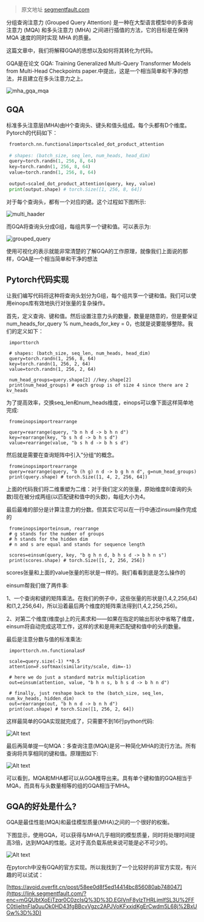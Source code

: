 > 原文地址 [segmentfault.com](https://segmentfault.com/a/1190000044768248)

分组查询注意力 (Grouped Query Attention) 是一种在大型语言模型中的多查询注意力 (MQA) 和多头注意力 (MHA) 之间进行插值的方法，它的目标是在保持 MQA 速度的同时实现 MHA 的质量。

这篇文章中，我们将解释GQA的思想以及如何将其转化为代码。

GQA是在论文 GQA: Training Generalized Multi-Query Transformer Models from Multi-Head Checkpoints paper.中提出，这是一个相当简单和干净的想法，并且建立在多头注意力之上。

![mha_gqa_mqa](../_img/mha_gqa_mqa.png)

GQA
---

标准多头注意层(MHA)由H个查询头、键头和值头组成。每个头都有D个维度。Pytorch的代码如下：

```python
 fromtorch.nn.functionalimportscaled_dot_product_attention
 
 # shapes: (batch_size, seq_len, num_heads, head_dim)
 query=torch.randn(1, 256, 8, 64)
 key=torch.randn(1, 256, 8, 64)
 value=torch.randn(1, 256, 8, 64)
 
 output=scaled_dot_product_attention(query, key, value)
 print(output.shape) # torch.Size([1, 256, 8, 64])
```

对于每个查询头，都有一个对应的键。这个过程如下图所示:

![multi_haader](../_img/multi_haader.png)

而GQA将查询头分成G组，每组共享一个键和值。可以表示为:

![grouped_query](grouped_query.png)

使用可视化的表示就能非常清楚的了解GQA的工作原理，就像我们上面说的那样，GQA是一个相当简单和干净的想法

Pytorch代码实现
-----------

让我们编写代码将这种将查询头划分为G组，每个组共享一个键和值。我们可以使用einops库有效地执行对张量的复杂操作。

首先，定义查询、键和值。然后设置注意力头的数量，数量是随意的，但是要保证num_heads_for_query % num_heads_for_key = 0，也就是说要能够整除。我们的定义如下：

```
 importtorch
 
 # shapes: (batch_size, seq_len, num_heads, head_dim)
 query=torch.randn(1, 256, 8, 64)
 key=torch.randn(1, 256, 2, 64)
 value=torch.randn(1, 256, 2, 64)
 
 num_head_groups=query.shape[2] //key.shape[2]
 print(num_head_groups) # each group is of size 4 since there are 2 kv_heads
```

为了提高效率，交换seq_len和num_heads维度，einops可以像下面这样简单地完成:

```
 fromeinopsimportrearrange
 
 query=rearrange(query, "b n h d -> b h n d")
 key=rearrange(key, "b s h d -> b h s d")
 value=rearrange(value, "b s h d -> b h s d")
```

然后就是需要在查询矩阵中引入”分组“的概念。

```
 fromeinopsimportrearrange
 query=rearrange(query, "b (h g) n d -> b g h n d", g=num_head_groups)
 print(query.shape) # torch.Size([1, 4, 2, 256, 64])
```

上面的代码我们将二维重塑为二维：对于我们定义的张量，原始维度8(查询的头数)现在被分成两组(以匹配键和值中的头数)，每组大小为4。

最后最难的部分是计算注意力的分数。但其实它可以在一行中通过insum操作完成的

```
 fromeinopsimporteinsum, rearrange
 # g stands for the number of groups
 # h stands for the hidden dim
 # n and s are equal and stands for sequence length
 
 scores=einsum(query, key, "b g h n d, b h s d -> b h n s")
 print(scores.shape) # torch.Size([1, 2, 256, 256])
```

scores张量和上面的value张量的形状是一样的。我们看看到底是怎么操作的

einsum帮我们做了两件事:

1、一个查询和键的矩阵乘法。在我们的例子中，这些张量的形状是(1,4,2,256,64)和(1,2,256,64)，所以沿着最后两个维度的矩阵乘法得到(1,4,2,256,256)。

2、对第二个维度(维度g)上的元素求和——如果在指定的输出形状中省略了维度，einsum将自动完成这项工作，这样的求和是用来匹配键和值中的头的数量。

最后是注意分数与值的标准乘法:

```
 importtorch.nn.functionalasF
 
 scale=query.size(-1) **0.5
 attention=F.softmax(similarity/scale, dim=-1)
 
 # here we do just a standard matrix multiplication
 out=einsum(attention, value, "b h n s, b h s d -> b h n d")
 
 # finally, just reshape back to the (batch_size, seq_len, num_kv_heads, hidden_dim)
 out=rearrange(out, "b h n d -> b n h d")
 print(out.shape) # torch.Size([1, 256, 2, 64])
```

这样最简单的GQA实现就完成了，只需要不到16行python代码:

![Alt text](../_img/basic_gqa.png)

最后再简单提一句MQA：多查询注意(MQA)是另一种简化MHA的流行方法。所有查询将共享相同的键和值。原理图如下:

![Alt text](../_img/mq.png)

可以看到，MQA和MHA都可以从GQA推导出来。具有单个键和值的GQA相当于MQA，而具有与头数量相等的组的GQA相当于MHA。

GQA的好处是什么?
----------

GQA是最佳性能(MQA)和最佳模型质量(MHA)之间的一个很好的权衡。

下图显示，使用GQA，可以获得与MHA几乎相同的模型质量，同时将处理时间提高3倍，达到MQA的性能。这对于高负载系统来说可能是必不可少的。

![Alt text](../_img/gqa_exam.png)

在pytorch中没有GQA的官方实现。所以我找到了一个比较好的非官方实现，有兴趣的可以试试：

[https://avoid.overfit.cn/post/58ee0d8f5ed14414bc856080ab748047](https://link.segmentfault.com/?enc=mGQUbtXoEiTzqr0C0zcIsQ%3D%3D.EGIVnF8ylzTHRLjmIfSL3U%2FFC0tlieItnFIa0uuOk0HD43fgBBcvVgzc2APJVoKFxxidKgErCwdm5L68j%2BxUGw%3D%3D)


